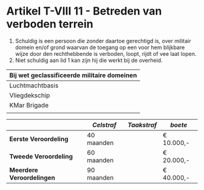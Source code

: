 # Artikel T-VIII 11 - Betreden van verboden terrein

1. Schuldig is een persoon die zonder daartoe gerechtigd is, over militair domein en/of grond waarvan de toegang op een voor hem blijkbare wijze door den rechthebbende is verboden, loopt, rijdt of vee laat lopen.
2. Niet schuldig aan lid 1 kan zijn hij die werkt bij de overheid.

| Bij wet geclassificeerde militaire domeinen |
| ------------------------------------------- |
| Luchtmachtbasis                             |
| Vliegdekschip                               |
| KMar Brigade                                |
|                                             |

|                             | _Celstraf_ | _Taakstraf_ | _boete_    |
| --------------------------- | ---------- | ----------- | ---------- |
| **Eerste Veroordeling**     | 40 maanden |             | € 10.000,- |
| **Tweede Veroordeling**     | 60 maanden |             | € 20.000,- |
| **Meerdere Veroordelingen** | 90 maanden |             | € 40.000,- |
